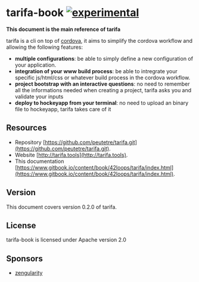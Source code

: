 # tarifa-book [![experimental](http://hughsk.github.io/stability-badges/dist/experimental.svg)](http://github.com/hughsk/stability-badges)

**This document is the main reference of tarifa**

tarifa is a cli on top of [cordova](http://cordova.apache.org/),
it aims to simplify the cordova workflow and allowing the following features:

* **multiple configurations**: be able to simply define a new configuration of your application.
* **integration of your www build process**: be able to intregrate your specific js/html/css or whatever build process in the
cordova workflow.
* **project bootstrap with an interactive questions**: no need to remember all the informations needed when creating a project, tarifa
asks you and validate your inputs
* **deploy to hockeyapp from your terminal**: no need to upload an binary file to hockeyapp, tarifa takes care of it

## Resources

* Repository [https://github.com/peutetre/tarifa.git](https://github.com/peutetre/tarifa.git).
* Website [http://tarifa.tools](http://tarifa.tools).
* This documentation [https://www.gitbook.io/content/book/42loops/tarifa/index.html](https://www.gitbook.io/content/book/42loops/tarifa/index.html).

## Version

This document covers version 0.2.0 of tarifa.

## License

tarifa-book is licensed under Apache version 2.0

## Sponsors

* [zengularity](http://zengularity.com)
